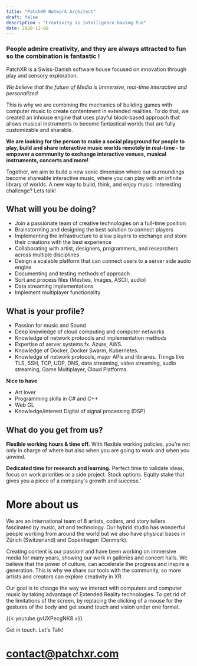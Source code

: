 ```yaml
---
title: "PatchXR Network Architect"
draft: false
description : "Creativity is intelligence having fun"
date: 2020-12-08 
---
```

 

### People admire creativity, and they are always attracted to fun so the combination is fantastic !

PatchXR is a Swiss-Danish software house focused on innovation through play and sensory exploration.

*We believe that the future of Media is Immersive, real-time interactive and personalized*

This is why we are combining the mechanics of building games with computer music to create contentment in extended realities. To do that, we created an inhouse engine that uses playful block-based approach that allows musical instruments to become fantastical worlds that are fully customizable and sharable.

**We are looking for the person to make a social playground for people to play, build and share interactive music worlds remotely in real-time - to empower a community to exchange interactive venues, musical instruments, concerts and more!**

Together, we aim to build a new sonic dimension where our surroundings become shareable interactive music, where you can play with an infinite library of worlds. A new way to build, think, and enjoy music.
Interesting challenge? Lets talk!

## What will you be doing?

* Join a passionate team of creative technologies on a full-time position
* Brainstorming and designing the best solution to connect players
* Implementing the infrastructure to allow players to exchange and store their creations with the best experience
* Collaborating with artist, designers, programmers, and researchers across multiple disciplines
* Design a scalable platform that can connect users to a server side audio engine
* Documenting and testing methods of approach
* Sort and process files (Meshes, Images, ASCII, audio)
* Data streaming implementations
* Implement multiplayer functionality

## What is your profile?

* Passion for music and Sound
* Deep knowledge of cloud computing and computer networks
* Knowledge of network protocols and implementation methods
* Expertise of server systems fx. Azure, AWS.
* Knowledge of Docker, Docker Swarm, Kubernetes.
* Knowledge of network protocols, major APIs and libraries. Things like TLS, SSH, TCP, UDP, DNS, data streaming, video streaming, audio streaming, Game Multiplayer, Cloud Platforms.

**Nice to have**
* Art lover
* Programming skills in C# and C++
* Web GL
* Knowledge/interest Digital of signal processing (DSP)

## What do you get from us?

**Flexible working hours & time off.** With flexible working policies, you’re not only in charge of where but also when you are going to work and when you unwind.

**Dedicated time for research and learning.** Perfect time to validate ideas, focus on work priorities or a side project. Stock options. Equity stake that gives you a piece of a company's growth and success.’

# More about us

We are an international team of 8 artists, coders, and story tellers fascinated by music, art and technology. Our hybrid studio has wonderful people working from around the world but we also have physical bases in Zürich (Switzerland) and Copenhagen (Denmark).

Creating content is our passion! and have been working on immersive media for many years, showing our work in galleries and concert halls. We believe that the power of culture, can accelerate the progress and inspire a generation. This is why we share our tools with the community, so more artists and creators can explore creativity in XR.

Our goal is to change the way we interact with computers and computer music by taking advantage of Extended Reality technologies. To get rid of the limitations of the screen, by replacing the clicking of a mouse for the gestures of the body and get sound touch and vision under one format.

{{< youtube gvUXPecgNK8 >}}

Get in touch. Let's Talk!

# contact@patchxr.com